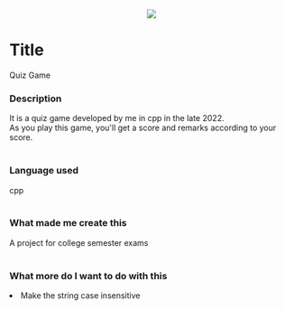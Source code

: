 <div align="center" width="300" height="300">
<img src="https://user-images.githubusercontent.com/116259393/226260123-5c789100-613c-4b55-b00d-da020550b04c.gif">
</div>

# Title
Quiz Game

### Description
It is a quiz game developed by me in cpp in the late 2022. <br>
As you play this game, you'll get a score and remarks according to your score. <br><br>

### Language used
cpp <br><br>

### What made me create this
A project for college semester exams <br><br>

### What more do I want to do with this
<li>Make the string case insensitive</li>
